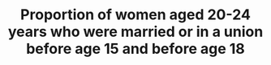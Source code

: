 ---
data_non_statistical: true
goal_meta_link: http://unstats.un.org/sdgs/files/metadata-compilation/Metadata-Goal-5.pdf
graph_title: Proportion of women aged 20-24 years who were married or in a union before
  age 15 and before age 18
graph_type: null
has_metadata: true
indicator: 5.3.1
indicator_definition: This indicator provides the proportion of women aged 20 to 24
  years who were first married or in union by age 18. It is calculated by dividing
  the number of women aged 20-24 who were first married or in union by age 18 by the
  total number of women aged 20-24 in the population.
indicator_name: Proportion of women aged 20-24 years who were married or in a union
  before age 15 and before age 18
indicator_sort_order: 05-03-01
indicator_variable: null
layout: indicator
national_geographical_coverage: United States
permalink: /5-3-1/
published: true
rationale_interpretation: "Marriage before the age of 18 is a fundamental violation\
  \ of human rights. Child marriage often compromises a girl's development by resulting\
  \ in early pregnancy and social isolation, interrupting her schooling, limiting\
  \ her opportunities for career and vocational advancement and placing her at increased\
  \ risk of intimate partner violence. In many cultures, girls reaching puberty are\
  \ expected to assume gender roles associated with womanhood. These include entering\
  \ a union and becoming a mother. \nThe issue of child marriage is addressed in a\
  \ number of international conventions and agreements: The Convention on the Elimination\
  \ of All Forms of Discrimination against Women (Article 16); Universal Declaration\
  \ of Human Rights; Convention on Consent to Marriage, Minimum Age for Marriage and\
  \ Registration of Marriages; African Charter on the Rights and Welfare of the Child;\
  \ and the Protocol to the African Charter on Human and People's Rights on the Rights\
  \ of Women in Africa. Although marriage is not mentioned directly in the Convention\
  \ on the Rights of the Child, child marriage is linked to other rights ' such as\
  \ the right to freedom of expression, the right to protection from all forms of\
  \ abuse, and the right to be protected from harmful traditional practices."
reporting_status: notstarted
sdg_goal: 5
source_active_1: true
source_notes_1: null
source_title_1: null
target: Eliminate all harmful practices, such as child, early and forced marriage
  and female genital mutilation.
target_id: '5.3'
title: Proportion of women aged 20-24 years who were married or in a union before
  age 15 and before age 18
un_custodial_agency: 'UNICEF (Partnering Agencies: WHO, UNFPA, UN Women, UN DESA-Population
  Division)'
un_designated_tier: '2'
variable_description: null
variable_notes: null
---